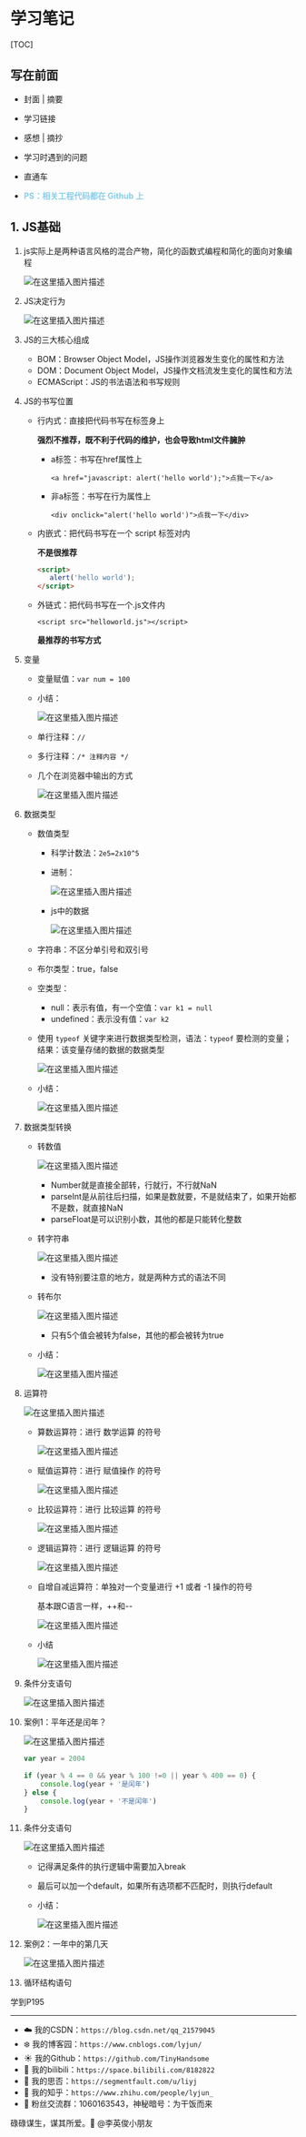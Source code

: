 # 学习笔记

[TOC]

## 写在前面

- 封面 | 摘要

  

- 学习链接

- 感想 | 摘抄

- 学习时遇到的问题

- 直通车

- <span style="color: skyblue; font-weight: bold">PS：相关工程代码都在 Github 上</span>

## 1. JS基础

1. js实际上是两种语言风格的混合产物，简化的函数式编程和简化的面向对象编程

   ![在这里插入图片描述](https://img-blog.csdnimg.cn/4af87e8485da4f91b0472e8d6981b39c.png)

2. JS决定行为

   ![在这里插入图片描述](https://img-blog.csdnimg.cn/3887e4a783b140cc8267d0601dfd14ad.png)

3. JS的三大核心组成

   - BOM：Browser Object Model，JS操作浏览器发生变化的属性和方法
   - DOM：Document Object Model，JS操作文档流发生变化的属性和方法
   - ECMAScript：JS的书法语法和书写规则

4. JS的书写位置

   - 行内式：直接把代码书写在标签身上

     **强烈不推荐，既不利于代码的维护，也会导致html文件臃肿**

     - a标签：书写在href属性上

       `<a href="javascript: alert('hello world');">点我一下</a>`

     - 非a标签：书写在行为属性上

       `<div onclick="alert('hello world')">点我一下</div>`

   - 内嵌式：把代码书写在一个 script 标签对内

     **不是很推荐**

     ```html
     <script>
     	alert('hello world');
     </script>
     ```

   - 外链式：把代码书写在一个.js文件内

     `<script src="helloworld.js"></script>`

     **最推荐的书写方式**

5. 变量

   - 变量赋值：`var num = 100`

   - 小结：

     ![在这里插入图片描述](https://img-blog.csdnimg.cn/842d5d3ec7794bf0bb2cf3ac4eddf5a9.png)

   - 单行注释：`//`

   - 多行注释：`/* 注释内容 */`

   - 几个在浏览器中输出的方式

     ![在这里插入图片描述](https://img-blog.csdnimg.cn/ced422a5985e45688c3631017b04a7e3.png)

6. 数据类型

   - 数值类型

     - 科学计数法：`2e5=2x10^5`

     - 进制：

       ![在这里插入图片描述](https://img-blog.csdnimg.cn/03152ceafda14c018d89a29e567cf7e6.png)

     - js中的数据

       ![在这里插入图片描述](https://img-blog.csdnimg.cn/7e86400763eb48cbb47dd62d518880da.png)

   - 字符串：不区分单引号和双引号

   - 布尔类型：true，false

   - 空类型：

     - null：表示有值，有一个空值：`var k1 = null`
     - undefined：表示没有值：`var k2`

   - 使用 `typeof` 关键字来进行数据类型检测，语法：`typeof` 要检测的变量；结果：该变量存储的数据的数据类型

     ![在这里插入图片描述](https://img-blog.csdnimg.cn/d173b74e689142a7ba747ad445c040db.png)

   - 小结：

     ![在这里插入图片描述](https://img-blog.csdnimg.cn/a8f56398a13d4be2bc6fae30e0ba604b.png)

7. 数据类型转换

   - 转数值

     ![在这里插入图片描述](https://img-blog.csdnimg.cn/2e4861953ffb49079a8e31964c4574a8.png)

     - Number就是直接全部转，行就行，不行就NaN
     - parseInt是从前往后扫描，如果是数就要，不是就结束了，如果开始都不是数，就直接NaN
     - parseFloat是可以识别小数，其他的都是只能转化整数

   - 转字符串

     ![在这里插入图片描述](https://img-blog.csdnimg.cn/f29f393510204c4294641580de8a502d.png)

     - 没有特别要注意的地方，就是两种方式的语法不同

   - 转布尔

     ![在这里插入图片描述](https://img-blog.csdnimg.cn/590a84617f3b4f3bbe02629b32e5324c.png)

     - 只有5个值会被转为false，其他的都会被转为true

   - 小结：

     ![在这里插入图片描述](https://img-blog.csdnimg.cn/56ecc4d836c9460f8e9d6ab691be1834.png)

8. 运算符

   ![在这里插入图片描述](https://img-blog.csdnimg.cn/2c9933a99f7144c9b6b36c5b845304b2.png)

   - 算数运算符：进行 数学运算 的符号

     ![在这里插入图片描述](https://img-blog.csdnimg.cn/1c815aee27184fe09629edbaf8940f90.png)

   - 赋值运算符：进行 赋值操作 的符号

     ![在这里插入图片描述](https://img-blog.csdnimg.cn/b81f9787516640798ad9a8fb8fb69e9a.png)

   - 比较运算符：进行 比较运算 的符号

     ![在这里插入图片描述](https://img-blog.csdnimg.cn/7c04b304d4f8473187c78a854c4df36e.png)

   - 逻辑运算符：进行 逻辑运算 的符号

     ![在这里插入图片描述](https://img-blog.csdnimg.cn/d586c4b860c14d76800a21688f182419.png)

   - 自增自减运算符：单独对一个变量进行 +1 或者 -1 操作的符号

     基本跟C语言一样，++和--

     ![在这里插入图片描述](https://img-blog.csdnimg.cn/89de15117df84465ab5367d7cab4216c.png)

   - 小结

     ![在这里插入图片描述](https://img-blog.csdnimg.cn/68906d095ddc4c459a4054cf332df050.png)

9. 条件分支语句

   ![在这里插入图片描述](https://img-blog.csdnimg.cn/0c3c8ddfeb184af9b959bfefcffa6032.png)

10. 案例1：平年还是闰年？

    ![在这里插入图片描述](https://img-blog.csdnimg.cn/2ed60430ab3a47b38163711d67c08ed5.png)

    ```js
    var year = 2004
            
    if (year % 4 == 0 && year % 100 !=0 || year % 400 == 0) {
        console.log(year + '是闰年')
    } else {
        console.log(year + '不是闰年')
    }
    ```

11. 条件分支语句

    ![在这里插入图片描述](https://img-blog.csdnimg.cn/a2208d4e33674b1ea7805f27c1a171dc.png)

    - 记得满足条件的执行逻辑中需要加入break

    - 最后可以加一个default，如果所有选项都不匹配时，则执行default

    - 小结：

      ![在这里插入图片描述](https://img-blog.csdnimg.cn/85003c6d0cf547eda412bbb6d3b82f7f.png)

12. 案例2：一年中的第几天

    ![在这里插入图片描述](https://img-blog.csdnimg.cn/f760d96430834e33a2eabfac3a45eeb4.png)

13. 循环结构语句





























学到P195


------


- :cloud: 我的CSDN：`https://blog.csdn.net/qq_21579045`
- :snowflake: 我的博客园：`https://www.cnblogs.com/lyjun/`
- :sunny: 我的Github：`https://github.com/TinyHandsome`
- :rainbow: 我的bilibili：`https://space.bilibili.com/8182822`
- :avocado: 我的思否：`https://segmentfault.com/u/liyj`
- :tomato: 我的知乎：`https://www.zhihu.com/people/lyjun_`
- :penguin: 粉丝交流群：1060163543，神秘暗号：为干饭而来

碌碌谋生，谋其所爱。:ocean:              @李英俊小朋友
